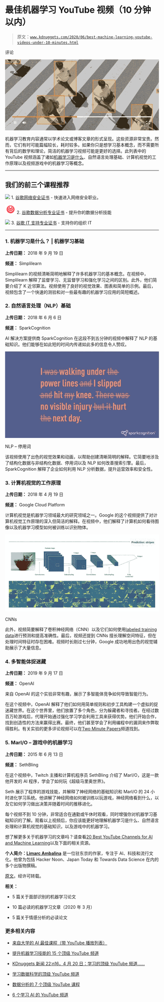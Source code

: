 # 最佳机器学习 YouTube 视频（10 分钟以内）

> 原文：[`www.kdnuggets.com/2020/06/best-machine-learning-youtube-videos-under-10-minutes.html`](https://www.kdnuggets.com/2020/06/best-machine-learning-youtube-videos-under-10-minutes.html)

评论

![机器学习 YouTube 视频封面](img/baf295c1097c2418882a20c47c2b5829.png)

机器学习教育内容通常以学术论文或博客文章的形式呈现。这些资源非常宝贵。然而，它们有时可能篇幅较长，耗时较多。如果你只是想学习基本概念，而不需要所有背后的数学和理论，简洁的机器学习视频可能是更好的选择。此列表中的 YouTube 视频涵盖了诸如[机器学习是什么](https://lionbridge.ai/artSACicles/whats-the-difference-between-ai-machine-learning-and-deep-learning/)、自然语言处理基础、计算机视觉的工作原理以及视频游戏中的机器学习等概念。

* * *

## 我们的前三个课程推荐

![](img/0244c01ba9267c002ef39d4907e0b8fb.png) 1\. [谷歌网络安全证书](https://www.kdnuggets.com/google-cybersecurity) - 快速进入网络安全职业。

![](img/e225c49c3c91745821c8c0368bf04711.png) 2\. [谷歌数据分析专业证书](https://www.kdnuggets.com/google-data-analytics) - 提升你的数据分析技能

![](img/0244c01ba9267c002ef39d4907e0b8fb.png) 3\. [谷歌 IT 支持专业证书](https://www.kdnuggets.com/google-itsupport) - 支持你的组织 IT

* * *

### 1\. 机器学习是什么？ | 机器学习基础

**上传日期：** 2018 年 9 月 19 日

**频道：** Simplilearn

Simplilearn 的视频清晰简明地解释了许多机器学习的基本概念。在视频中，Simplilearn 解释了监督学习、无监督学习和强化学习之间的区别。此外，他们简要介绍了 K 近邻算法。视频使用了良好的视觉效果、图表和简单的示例。最后，视频包含了一个快速的测验和对一些最有趣的机器学习应用的简短概述。

### 2\. 自然语言处理（NLP）基础

**上传日期：** 2018 年 6 月 6 日

**频道：** SparkCognition

AI 解决方案提供商 SparkCognition 在这段不到五分钟的视频中解释了 NLP 的基础知识。他们能够在如此短的时间内传递如此多的信息令人赞叹。

![图](img/f825f0d0a8e10015e921d7d1ad708602.png)

NLP – 停用词

该视频使用了出色的视觉效果和动画，以帮助创建清晰简明的解释。它简要地涉及了结构化数据与非结构化数据、停用词以及 NLP 如何改善搜索引擎。最后，SparkCognition 解释了企业如何利用 NLP 分析数据，提升运营效率和安全性。

### 3\. 计算机视觉的工作原理

**上传日期：** 2018 年 4 月 19 日

**频道：** Google Cloud Platform

计算机视觉是机器学习领域最大的研究领域之一。Google 的这个视频提供了对计算机视觉工作原理的深入但简洁的解释。在视频中，他们解释了计算机如何看待图像以及机器学习模型如何被训练以识别物体。

![图示](img/44539483fa029250498d96ccee775746.png)

CNNs

此外，视频简要解释了卷积神经网络（CNN）以及它们如何使用[labeled training data](https://lionbridge.ai/services/ai-training-data/)进行预测和提高准确性。最后，视频还提到 CNNs 擅长理解空间特征，但在处理时间特征时存在困难。视频时长刚过七分钟，Google 成功地用出色的视觉辅助展示了大量信息。

### 4\. 多智能体捉迷藏

**上传日期：** 2019 年 9 月 17 日

**频道：** OpenAI

来自 OpenAI 的这个实验非常有趣，展示了多智能体竞争如何导致智能行为。

在这个视频中，OpenAI 解释了他们如何用简单规则和初步工具构建一个虚拟的捉迷藏世界。在这个世界里，他们放置了多个角色，分为躲藏者和寻找者。在经过数百万轮游戏后，代理开始通过强化学习学会利用工具来获得优势。他们开始合作，找到创造性的方法来赢得比赛。最终，他们甚至学会了利用编程中的漏洞来作弊取得胜利。有关实验的更多评论视频可以在[Two Minute Papers](https://www.youtube.com/watch?v=Lu56xVlZ40M&t=303s)频道找到。

### 5\. MarI/O – 游戏中的机器学习

**上传日期：** 2015 年 6 月 13 日

**频道：** SethBling

在这个视频中，Twitch 主播和计算机程序员 SethBling 介绍了 MarI/O，这是一款他开发的 AI 程序，学会了如何玩《超级马里奥世界》。

Seth 展示了程序的游戏技能，并解释了神经网络的基础知识和 MarI/O 的 24 小时进化学习系统。他讲解了神经网络如何被训练以玩游戏，神经网络看到什么，以及它如何学习做出决策并随着时间的推移进化。

每个视频不到 10 分钟，非常适合在通勤或午休时观看，同时增强你对机器学习基础知识的了解。观看以上视频后，你应该能更好地理解机器学习是什么、自然语言处理和计算机视觉的基础知识，以及游戏中的机器学习。

想了解更多关于机器学习的文章吗？请查看[20 Best YouTube Channels for AI and Machine Learning](https://lionbridge.ai/articles/20-best-youtube-channels-for-ai-and-machine-learning/)以及下面的相关资源。

**个人简介：[Limarc Ambalina](https://www.linkedin.com/in/limarc-ambalina-11604371/)** 是一位驻东京的作家，专注于 AI、科技和流行文化。他曾为包括 Hacker Noon、Japan Today 和 Towards Data Science 在内的多个出版物撰稿。

[原文](https://lionbridge.ai/articles/best-machine-learning-youtube-videos-under-10-minutes/)。经许可转载。

**相关：**

+   5 篇关于面部识别的机器学习论文

+   10 篇必读的机器学习文章（2020 年 3 月）

+   5 篇关于情感分析的必读论文

### 更多相关内容

+   [来自大学的 AI 最佳课程（带 YouTube 播放列表）](https://www.kdnuggets.com/2023/08/best-courses-ai-universities-youtube-playlists.html)

+   [提升机器学习技能的 15 个顶级 YouTube 频道](https://www.kdnuggets.com/2023/03/top-15-youtube-channels-level-machine-learning-skills.html)

+   [KDnuggets 新闻 22:n16，4 月 20 日：学习的顶级 YouTube 频道……](https://www.kdnuggets.com/2022/n16.html)

+   [学习数据科学的顶级 YouTube 频道](https://www.kdnuggets.com/2022/04/top-youtube-channels-learning-data-science.html)

+   [数据分析的 7 个顶级 YouTube 课程](https://www.kdnuggets.com/2022/02/top-7-youtube-courses-data-analytics.html)

+   [6 个学习 AI 的 YouTube 频道](https://www.kdnuggets.com/6-youtube-channels-to-learn-about-ai)
